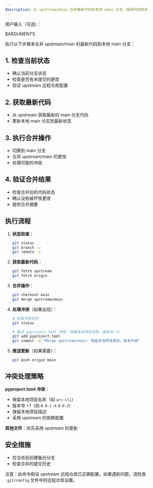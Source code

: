 ```yaml
---
description: 从 upstream/main 合并最新代码到本地 main 分支，保持代码同步
---
```


用户输入（可选）：

$ARGUMENTS

执行以下步骤来合并 upstream/main 的最新代码到本地 main 分支：

## 1. 检查当前状态
- 确认当前分支状态
- 检查是否有未提交的更改
- 验证 upstream 远程仓库配置

## 2. 获取最新代码
- 从 upstream 获取最新的 main 分支代码
- 更新本地 main 分支到最新状态

## 3. 执行合并操作
- 切换到 main 分支
- 合并 upstream/main 的更改
- 处理可能的冲突

## 4. 验证合并结果
- 检查合并后的代码状态
- 确认没有破坏性更改
- 提供合并摘要

## 执行流程

1. **状态检查**：
   ```bash
   git status
   git branch -v
   git remote -v
   ```

2. **获取最新代码**：
   ```bash
   git fetch upstream
   git fetch origin
   ```

3. **合并操作**：
   ```bash
   git checkout main
   git merge upstream/main
   ```

4. **处理冲突**（如果出现）：
   ```bash
   # 检查冲突文件
   git status
   
   # 解决 pyproject.toml 冲突：保留本地项目名称，版本号 +1
   git add pyproject.toml
   git commit -m "Merge upstream/main: 保留本地项目身份，版本升级"
   ```

5. **推送更新**（如果需要）：
   ```bash
   git push origin main
   ```

## 冲突处理策略

**pyproject.toml 冲突**：
- 保留本地项目名称（如 `arc-cli`）
- 版本号 +1（如 `0.0.1` → `0.0.2`）
- 保留本地项目描述
- 采用 upstream 的依赖配置

**其他文件**：优先采用 upstream 的更新

## 安全措施

- 在合并前创建备份分支
- 检查合并的提交历史

注意：此命令假设 upstream 远程仓库已正确配置。如果遇到问题，请检查 `.git/config` 文件中的远程仓库设置。
